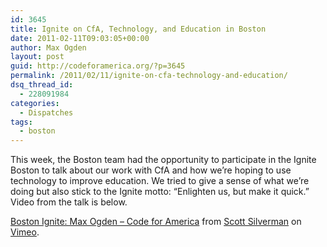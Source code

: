 ```yaml
---
id: 3645
title: Ignite on CfA, Technology, and Education in Boston
date: 2011-02-11T09:03:05+00:00
author: Max Ogden
layout: post
guid: http://codeforamerica.org/?p=3645
permalink: /2011/02/11/ignite-on-cfa-technology-and-education/
dsq_thread_id:
  - 228091984
categories:
  - Dispatches
tags:
  - boston
---
```

This week, the Boston team had the opportunity to participate in the Ignite Boston to talk about our work with CfA and how we&#8217;re hoping to use technology to improve education. We tried to give a sense of what we&#8217;re doing but also stick to the Ignite motto: &#8220;Enlighten us, but make it quick.&#8221; Video from the talk is below.

[Boston Ignite: Max Ogden &#8211; Code for America](http://vimeo.com/19688176) from [Scott Silverman](http://vimeo.com/scottsil) on [Vimeo](http://vimeo.com).